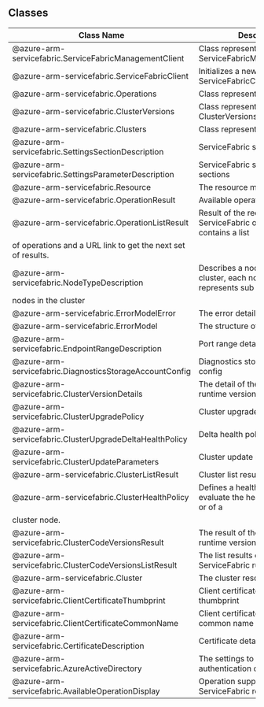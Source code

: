 ## Classes
| Class Name | Description |
|---|---|
| @azure-arm-servicefabric.ServiceFabricManagementClient |Class representing a ServiceFabricManagementClient.|
| @azure-arm-servicefabric.ServiceFabricClient |Initializes a new instance of the ServiceFabricClient class.|
| @azure-arm-servicefabric.Operations |Class representing a Operations.|
| @azure-arm-servicefabric.ClusterVersions |Class representing a ClusterVersions.|
| @azure-arm-servicefabric.Clusters |Class representing a Clusters.|
| @azure-arm-servicefabric.SettingsSectionDescription |ServiceFabric section settings|
| @azure-arm-servicefabric.SettingsParameterDescription |ServiceFabric settings under sections|
| @azure-arm-servicefabric.Resource |The resource model definition.|
| @azure-arm-servicefabric.OperationResult |Available operation list result|
| @azure-arm-servicefabric.OperationListResult |Result of the request to list ServiceFabric operations. It contains a list
of operations and a URL link to get the next set of results.|
| @azure-arm-servicefabric.NodeTypeDescription |Describes a node type in the cluster, each node type represents sub set of
nodes in the cluster|
| @azure-arm-servicefabric.ErrorModelError |The error detail|
| @azure-arm-servicefabric.ErrorModel |The structure of the error|
| @azure-arm-servicefabric.EndpointRangeDescription |Port range details|
| @azure-arm-servicefabric.DiagnosticsStorageAccountConfig |Diagnostics storage account config|
| @azure-arm-servicefabric.ClusterVersionDetails |The detail of the ServiceFabric runtime version result|
| @azure-arm-servicefabric.ClusterUpgradePolicy |Cluster upgrade policy|
| @azure-arm-servicefabric.ClusterUpgradeDeltaHealthPolicy |Delta health policy for the cluster|
| @azure-arm-servicefabric.ClusterUpdateParameters |Cluster update request|
| @azure-arm-servicefabric.ClusterListResult |Cluster list results|
| @azure-arm-servicefabric.ClusterHealthPolicy |Defines a health policy used to evaluate the health of the cluster or of a
cluster node.|
| @azure-arm-servicefabric.ClusterCodeVersionsResult |The result of the ServiceFabric runtime versions|
| @azure-arm-servicefabric.ClusterCodeVersionsListResult |The list results of the ServiceFabric runtime versions|
| @azure-arm-servicefabric.Cluster |The cluster resource|
| @azure-arm-servicefabric.ClientCertificateThumbprint |Client certificate details using thumbprint|
| @azure-arm-servicefabric.ClientCertificateCommonName |Client certificate details using common name|
| @azure-arm-servicefabric.CertificateDescription |Certificate details|
| @azure-arm-servicefabric.AzureActiveDirectory |The settings to enable AAD authentication on the cluster|
| @azure-arm-servicefabric.AvailableOperationDisplay |Operation supported by ServiceFabric resource provider|
